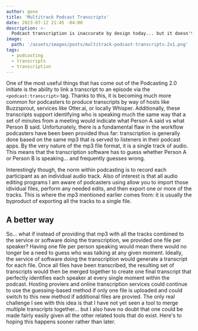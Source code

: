 ```yaml
---
author: gene
title: 'Multitrack Podcast Transcripts'
date: 2023-07-12 21:45 -04:00
description: >-
  Podcast transcription is inaccurate by design today... but it doesn't have to be.
image:
  path: '/assets/images/posts/multitrack-podcast-transcripts-2x1.png'
tags:
  - podcasting
  - transcripts
  - transcription
---
```


One of the most useful things that has come out of the Podcasting 2.0 initiate is the ability to link a transcript to an episode via the `<podcast:transcript>` tag. Thanks to this, it is becoming much more common for podcasters to produce transcripts by way of hosts like Buzzsprout, services like Otter.ai, or locally Whisper. Additionally, these transcripts support identifying who is speaking much the same way that a set of minutes from a meeting would indicate what Person A said vs what Person B said. Unfortunately, there is a fundamental flaw in the workflow podcasters have been been provided thus far: transcription is generally done based on the same mp3 that is served to listeners in their podcast apps. By the very nature of the mp3 file format, it is a single track of audio. This means that the transcription software has to guess whether Person A or Person B is speaking... and frequently guesses wrong.

Interestingly though, the norm within podcasting is to record each participant as an individual audio track. Also of interest is that all audio editing programs I am aware of podcasters using allow you to import those idividual files, perform any needed edits, and then export one or more of the tracks. This is where the mp3 mentioned earlier comes from: it is usually the byproduct of exporting all the tracks to a single file. 

## A better way

So... what if instead of providing that mp3 with all the tracks combined to the service or software doing the transcription, we provided one file per speaker? Having one file per person speaking would mean there would no longer be a need to guess who was talking at any given moment. Ideally, the service of software doing the transcription would generate a transcript for each file. Once all files have been transcribed, the resulting set of transcripts would then be merged together to create one final transcript that perfectly identifies each speaker at every single moment within the podcast. Hosting proviers and online transcription services could continue to use the guessing-based method if only one file is uploaded and could switch to this new method if additional files are provied. The only real challenge I see with this idea is that I have not yet seen a tool to merge multiple transcripts together... but I also have no doubt that one could be made fairly easily given all the other related tools that do exist. Here's to hoping this happens sooner rather than later.
